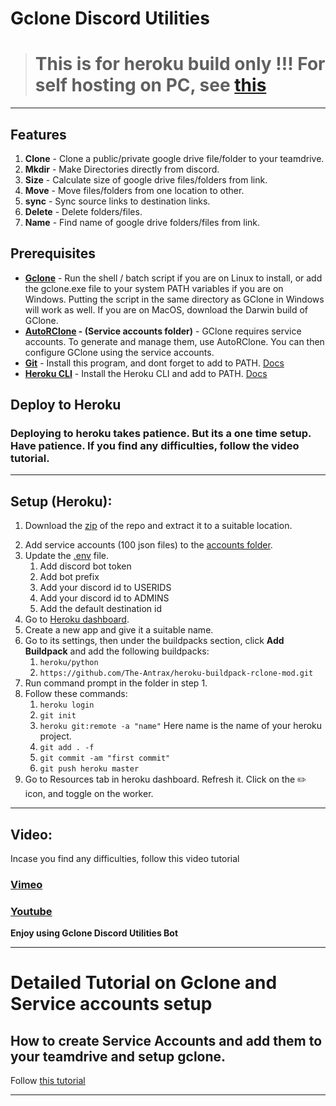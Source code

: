 # Gclone Discord Utilities
># This is for heroku build only !!! For self hosting on PC, see [this](https://github.com/jsmsj/Gclone-Discord-Utilities)
----
## Features
1. **Clone**  - Clone a public/private google drive file/folder to your teamdrive.
2. **Mkdir**  - Make Directories directly from discord.
3. **Size**   - Calculate size of google drive files/folders from link.
4. **Move**   - Move files/folders from one location to other.
5. **sync**   - Sync source links to destination links.
6. **Delete** - Delete folders/files.
7. **Name**   - Find name of google drive folders/files from link.
## Prerequisites
- **[Gclone](https://github.com/donwa/gclone)** - Run the shell / batch script if you are on Linux to install, or add the gclone.exe file to your system PATH variables if you are on Windows. Putting the script in the same directory as GClone in Windows will work as well. If you are on MacOS, download the Darwin build of GClone.
- **[AutoRClone](https://github.com/xyou365/autorclone) - (Service accounts folder)** - GClone requires service accounts. To generate and manage them, use AutoRClone. You can then configure GClone using the service accounts.
- **[Git](https://git-scm.com/downloads)** - Install this program, and dont forget to add to PATH. [Docs](https://git-scm.com/book/en/v2/Getting-Started-First-Time-Git-Setup)
- **[Heroku CLI](https://devcenter.heroku.com/articles/heroku-cli#install-the-heroku-cli)** - Install the Heroku CLI and add to PATH. [Docs](https://devcenter.heroku.com/articles/heroku-cli#install-the-heroku-cli)

## Deploy to Heroku
<!-- [![Deploy](https://www.herokucdn.com/deploy/button.svg)](https://heroku.com/deploy) -->
### Deploying to heroku takes patience. But its a one time setup. Have patience. If you find any difficulties, follow the video tutorial.
---
## Setup (Heroku):
1. Download the [zip](https://codeload.github.com/jsmsj/Gclone-Discord-Utilities-Heroku/zip/refs/heads/main) of the repo and extract it to a suitable location.
<!-- Download the latest release of [gclone](https://github.com/donwa/gclone/releases/) and add the **gclone** file to the location, where you extracted .zip folder in step 1.-->
2. Add service accounts (100 json files) to the [accounts folder](accounts/).
3. Update the [.env](.env) file.
   1. Add discord bot token
   2. Add bot prefix
   3. Add your discord id to USERIDS
   4. Add your discord id to ADMINS
   5. Add the default destination id 
4. Go to [Heroku dashboard](https://dashboard.heroku.com/).
5. Create a new app and give it a suitable name.
6. Go to its settings, then under the buildpacks section, click **Add Buildpack** and add the following buildpacks:
   1. `heroku/python`
   2. `https://github.com/The-Antrax/heroku-buildpack-rclone-mod.git`
7. Run command prompt in the folder in step 1.
8. Follow these commands:
   1. `heroku login`
   2. `git init`
   3. `heroku git:remote -a "name"` Here name is the name of your heroku project.
   4. `git add . -f`
   5. `git commit -am "first commit"`
   6. `git push heroku master`
9.  Go to Resources tab in heroku dashboard. Refresh it. Click on the ✏️ icon, and toggle on the worker.

---

## Video:
Incase you find any difficulties, follow this video tutorial
### [Vimeo](https://vimeo.com/679652094)
### [Youtube](https://youtu.be/BGeWSOGqxHE)


**Enjoy using Gclone Discord Utilities Bot**

---

# Detailed Tutorial on Gclone and Service accounts setup

## How to create Service Accounts and add them to your teamdrive and setup gclone.

Follow [this tutorial](https://rentry.co/gcloneguide)

---

